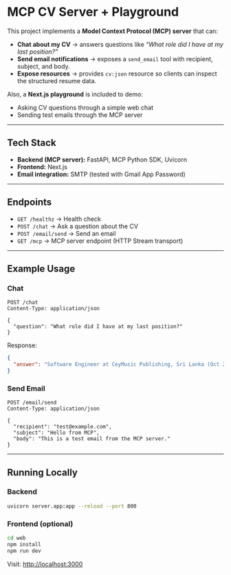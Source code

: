 # MCP CV Server + Playground

This project implements a **Model Context Protocol (MCP) server** that can:

- **Chat about my CV** → answers questions like *“What role did I have at my last position?”*  
- **Send email notifications** → exposes a `send_email` tool with recipient, subject, and body.  
- **Expose resources** → provides `cv:json` resource so clients can inspect the structured resume data.  

Also, a **Next.js playground** is included to demo:

- Asking CV questions through a simple web chat  
- Sending test emails through the MCP server  

---

## Tech Stack

- **Backend (MCP server):** FastAPI, MCP Python SDK, Uvicorn  
- **Frontend:** Next.js
- **Email integration:** SMTP (tested with Gmail App Password)

---

## Endpoints

- `GET /healthz` → Health check  
- `POST /chat` → Ask a question about the CV  
- `POST /email/send` → Send an email  
- `GET /mcp` → MCP server endpoint (HTTP Stream transport)  

---

## Example Usage

### Chat

```http
POST /chat
Content-Type: application/json

{
  "question": "What role did I have at my last position?"
}
```

Response:

```json
{
  "answer": "Software Engineer at CeyMusic Publishing, Sri Lanka (Oct 2023 – Present)."
}
```

### Send Email

```http
POST /email/send
Content-Type: application/json

{
  "recipient": "test@example.com",
  "subject": "Hello from MCP",
  "body": "This is a test email from the MCP server."
}
```

---

## Running Locally

### Backend

```bash
uvicorn server.app:app --reload --port 800
```

### Frontend (optional)

```bash
cd web
npm install
npm run dev
```

Visit: [http://localhost:3000](http://localhost:3000)
